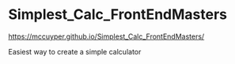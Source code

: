 # Simplest_Calc_FrontEndMasters

https://mccuyper.github.io/Simplest_Calc_FrontEndMasters/


Easiest way to create a simple calculator
